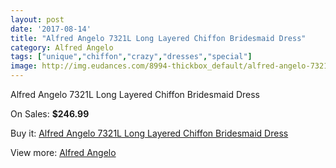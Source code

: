 ```yaml
---
layout: post
date: '2017-08-14'
title: "Alfred Angelo 7321L Long Layered Chiffon Bridesmaid Dress"
category: Alfred Angelo
tags: ["unique","chiffon","crazy","dresses","special"]
image: http://img.eudances.com/8994-thickbox_default/alfred-angelo-7321l-long-layered-chiffon-bridesmaid-dress.jpg
---
```

Alfred Angelo 7321L Long Layered Chiffon Bridesmaid Dress

On Sales: **$246.99**
<a href="https://www.eudances.com/en/alfred-angelo/3021-alfred-angelo-7321l-long-layered-chiffon-bridesmaid-dress.html"><amp-img layout="responsive" width="600" height="600" src="//img.eudances.com/8994-thickbox_default/alfred-angelo-7321l-long-layered-chiffon-bridesmaid-dress.jpg" alt="Alfred Angelo 7321L Long Layered Chiffon Bridesmaid Dress 0" /></a>
<a href="https://www.eudances.com/en/alfred-angelo/3021-alfred-angelo-7321l-long-layered-chiffon-bridesmaid-dress.html"><amp-img layout="responsive" width="600" height="600" src="//img.eudances.com/8995-thickbox_default/alfred-angelo-7321l-long-layered-chiffon-bridesmaid-dress.jpg" alt="Alfred Angelo 7321L Long Layered Chiffon Bridesmaid Dress 1" /></a>

Buy it: [Alfred Angelo 7321L Long Layered Chiffon Bridesmaid Dress](https://www.eudances.com/en/alfred-angelo/3021-alfred-angelo-7321l-long-layered-chiffon-bridesmaid-dress.html "Alfred Angelo 7321L Long Layered Chiffon Bridesmaid Dress")

View more: [Alfred Angelo](https://www.eudances.com/en/51-alfred-angelo "Alfred Angelo")